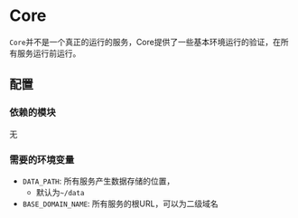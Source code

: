 Core
=====

`Core`并不是一个真正的运行的服务，Core提供了一些基本环境运行的验证，在所有服务运行前运行。

配置
----------------

### 依赖的模块
无
### 需要的环境变量

- `DATA_PATH`: 所有服务产生数据存储的位置，
  - 默认为`~/data`
- `BASE_DOMAIN_NAME`: 所有服务的根URL，可以为二级域名